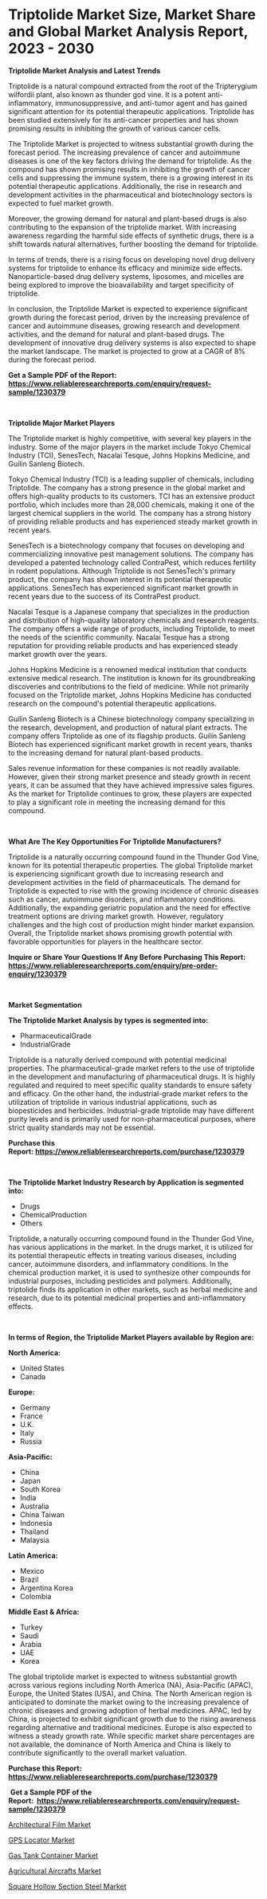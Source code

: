 <p><h1>Triptolide Market Size, Market Share and Global Market Analysis Report, 2023 - 2030</h1></p><p><strong>Triptolide Market Analysis and Latest Trends</strong></p>
<p><p>Triptolide is a natural compound extracted from the root of the Tripterygium wilfordii plant, also known as thunder god vine. It is a potent anti-inflammatory, immunosuppressive, and anti-tumor agent and has gained significant attention for its potential therapeutic applications. Triptolide has been studied extensively for its anti-cancer properties and has shown promising results in inhibiting the growth of various cancer cells.</p><p>The Triptolide Market is projected to witness substantial growth during the forecast period. The increasing prevalence of cancer and autoimmune diseases is one of the key factors driving the demand for triptolide. As the compound has shown promising results in inhibiting the growth of cancer cells and suppressing the immune system, there is a growing interest in its potential therapeutic applications. Additionally, the rise in research and development activities in the pharmaceutical and biotechnology sectors is expected to fuel market growth.</p><p>Moreover, the growing demand for natural and plant-based drugs is also contributing to the expansion of the triptolide market. With increasing awareness regarding the harmful side effects of synthetic drugs, there is a shift towards natural alternatives, further boosting the demand for triptolide.</p><p>In terms of trends, there is a rising focus on developing novel drug delivery systems for triptolide to enhance its efficacy and minimize side effects. Nanoparticle-based drug delivery systems, liposomes, and micelles are being explored to improve the bioavailability and target specificity of triptolide.</p><p>In conclusion, the Triptolide Market is expected to experience significant growth during the forecast period, driven by the increasing prevalence of cancer and autoimmune diseases, growing research and development activities, and the demand for natural and plant-based drugs. The development of innovative drug delivery systems is also expected to shape the market landscape. The market is projected to grow at a CAGR of 8% during the forecast period.</p></p>
<p><strong>Get a Sample PDF of the Report:&nbsp; <a href="https://www.reliableresearchreports.com/enquiry/request-sample/1230379">https://www.reliableresearchreports.com/enquiry/request-sample/1230379</a></strong></p>
<p>&nbsp;</p>
<p><strong>Triptolide Major Market Players</strong></p>
<p><p>The Triptolide market is highly competitive, with several key players in the industry. Some of the major players in the market include Tokyo Chemical Industry (TCI), SenesTech, Nacalai Tesque, Johns Hopkins Medicine, and Guilin Sanleng Biotech.</p><p>Tokyo Chemical Industry (TCI) is a leading supplier of chemicals, including Triptolide. The company has a strong presence in the global market and offers high-quality products to its customers. TCI has an extensive product portfolio, which includes more than 28,000 chemicals, making it one of the largest chemical suppliers in the world. The company has a strong history of providing reliable products and has experienced steady market growth in recent years.</p><p>SenesTech is a biotechnology company that focuses on developing and commercializing innovative pest management solutions. The company has developed a patented technology called ContraPest, which reduces fertility in rodent populations. Although Triptolide is not SenesTech's primary product, the company has shown interest in its potential therapeutic applications. SenesTech has experienced significant market growth in recent years due to the success of its ContraPest product.</p><p>Nacalai Tesque is a Japanese company that specializes in the production and distribution of high-quality laboratory chemicals and research reagents. The company offers a wide range of products, including Triptolide, to meet the needs of the scientific community. Nacalai Tesque has a strong reputation for providing reliable products and has experienced steady market growth over the years.</p><p>Johns Hopkins Medicine is a renowned medical institution that conducts extensive medical research. The institution is known for its groundbreaking discoveries and contributions to the field of medicine. While not primarily focused on the Triptolide market, Johns Hopkins Medicine has conducted research on the compound's potential therapeutic applications.</p><p>Guilin Sanleng Biotech is a Chinese biotechnology company specializing in the research, development, and production of natural plant extracts. The company offers Triptolide as one of its flagship products. Guilin Sanleng Biotech has experienced significant market growth in recent years, thanks to the increasing demand for natural plant-based products.</p><p>Sales revenue information for these companies is not readily available. However, given their strong market presence and steady growth in recent years, it can be assumed that they have achieved impressive sales figures. As the market for Triptolide continues to grow, these players are expected to play a significant role in meeting the increasing demand for this compound.</p></p>
<p>&nbsp;</p>
<p><strong>What Are The Key Opportunities For Triptolide Manufacturers?</strong></p>
<p><p>Triptolide is a naturally occurring compound found in the Thunder God Vine, known for its potential therapeutic properties. The global Triptolide market is experiencing significant growth due to increasing research and development activities in the field of pharmaceuticals. The demand for Triptolide is expected to rise with the growing incidence of chronic diseases such as cancer, autoimmune disorders, and inflammatory conditions. Additionally, the expanding geriatric population and the need for effective treatment options are driving market growth. However, regulatory challenges and the high cost of production might hinder market expansion. Overall, the Triptolide market shows promising growth potential with favorable opportunities for players in the healthcare sector.</p></p>
<p><strong>Inquire or Share Your Questions If Any Before Purchasing This Report: <a href="https://www.reliableresearchreports.com/enquiry/pre-order-enquiry/1230379">https://www.reliableresearchreports.com/enquiry/pre-order-enquiry/1230379</a></strong></p>
<p>&nbsp;</p>
<p><strong>Market Segmentation</strong></p>
<p><strong>The Triptolide Market Analysis by types is segmented into:</strong></p>
<p><ul><li>PharmaceuticalGrade</li><li>IndustrialGrade</li></ul></p>
<p><p>Triptolide is a naturally derived compound with potential medicinal properties. The pharmaceutical-grade market refers to the use of triptolide in the development and manufacturing of pharmaceutical drugs. It is highly regulated and required to meet specific quality standards to ensure safety and efficacy. On the other hand, the industrial-grade market refers to the utilization of triptolide in various industrial applications, such as biopesticides and herbicides. Industrial-grade triptolide may have different purity levels and is primarily used for non-pharmaceutical purposes, where strict quality standards may not be essential.</p></p>
<p><strong>Purchase this Report:&nbsp;<a href="https://www.reliableresearchreports.com/purchase/1230379">https://www.reliableresearchreports.com/purchase/1230379</a></strong></p>
<p>&nbsp;</p>
<p><strong>The Triptolide Market Industry Research by Application is segmented into:</strong></p>
<p><ul><li>Drugs</li><li>ChemicalProduction</li><li>Others</li></ul></p>
<p><p>Triptolide, a naturally occurring compound found in the Thunder God Vine, has various applications in the market. In the drugs market, it is utilized for its potential therapeutic effects in treating various diseases, including cancer, autoimmune disorders, and inflammatory conditions. In the chemical production market, it is used to synthesize other compounds for industrial purposes, including pesticides and polymers. Additionally, triptolide finds its application in other markets, such as herbal medicine and research, due to its potential medicinal properties and anti-inflammatory effects.</p></p>
<p>&nbsp;</p>
<p><strong>In terms of Region, the Triptolide Market Players available by Region are:</strong></p>
<p>
    <p> <strong> North America: </strong>
        <ul>
            <li>United States</li>
            <li>Canada</li>
        </ul>
        </p> 
    <p> <strong> Europe: </strong>
        <ul>
            <li>Germany</li>
            <li>France</li>
            <li>U.K.</li>
            <li>Italy</li>
            <li>Russia</li>
        </ul>
        </p> 
    <p> <strong> Asia-Pacific: </strong>
        <ul>
            <li>China</li>
            <li>Japan</li>
            <li>South Korea</li>
            <li>India</li>
            <li>Australia</li>
            <li>China Taiwan</li>
            <li>Indonesia</li>
            <li>Thailand</li>
            <li>Malaysia</li>
        </ul>
        </p> 
    <p> <strong> Latin America: </strong>
        <ul>
            <li>Mexico</li>
            <li>Brazil</li>
            <li>Argentina Korea</li>
            <li>Colombia</li>
        </ul>
        </p> 
    <p> <strong> Middle East & Africa: </strong>
        <ul>
            <li>Turkey</li>
            <li>Saudi</li>
            <li>Arabia</li>
            <li>UAE</li>
            <li>Korea</li>
        </ul>
    </p>
    </p>
<p><p>The global triptolide market is expected to witness substantial growth across various regions including North America (NA), Asia-Pacific (APAC), Europe, the United States (USA), and China. The North American region is anticipated to dominate the market owing to the increasing prevalence of chronic diseases and growing adoption of herbal medicines. APAC, led by China, is projected to exhibit significant growth due to the rising awareness regarding alternative and traditional medicines. Europe is also expected to witness a steady growth rate. While specific market share percentages are not available, the dominance of North America and China is likely to contribute significantly to the overall market valuation.</p></p>
<p><strong>Purchase this Report: <a href="https://www.reliableresearchreports.com/purchase/1230379">https://www.reliableresearchreports.com/purchase/1230379</a></strong></p>
<p>&nbsp;<strong>Get a Sample PDF of the Report:&nbsp;&nbsp;<a href="https://www.reliableresearchreports.com/enquiry/request-sample/1230379">https://www.reliableresearchreports.com/enquiry/request-sample/1230379</a></strong></p>
<p><strong></strong></p>
<p><p><a href="https://github.com/YashRP12/Market-Research-Report-List-1/blob/main/architectural-film-market.md">Architectural Film Market</a></p><p><a href="https://medium.com/@rfadda741254/gps-locator-market-report-reveals-the-latest-trends-and-growth-opportunities-of-this-market-8aa365454868">GPS Locator Market</a></p><p><a href="https://medium.com/@azadyoi012547/gas-tank-container-market-competitive-analysis-market-trends-and-forecast-to-2030-72c430f2ea7c">Gas Tank Container Market</a></p><p><a href="https://medium.com/@adibooy632501/agricultural-aircrafts-market-comprehensive-assessment-by-type-application-and-geography-ed6867df4273">Agricultural Aircrafts Market</a></p><p><a href="https://github.com/Chiragrp24/Market-Research-Report-List-1/blob/main/square-hollow-section-steel-market.md">Square Hollow Section Steel Market</a></p></p>